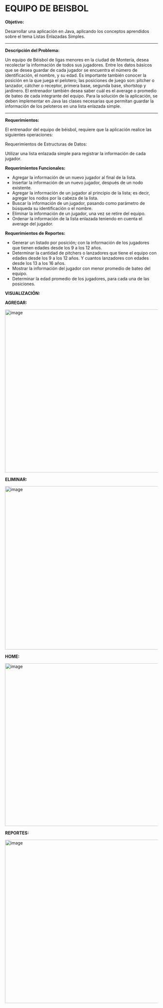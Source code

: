 # EQUIPO DE BEISBOL

**Objetivo:**

Desarrollar una aplicación en Java, aplicando los conceptos aprendidos sobre el tema 
Listas Enlazadas Simples.
  
 ** **
**Descripción del Problema:**

Un equipo de Béisbol de ligas menores en la ciudad de Montería, desea recolectar la 
información de todos sus jugadores. Entre los datos básicos que se desea guardar de 
cada jugador se encuentra el número de identificación, el nombre, y su edad. Es 
importante también conocer la posición en la que juega el pelotero; las posiciones de 
juego son: pitcher o lanzador, cátcher o receptor, primera base, segunda base, shortstop y 
jardinero. 
El entrenador también desea saber cuál es el average o promedio de bateo de cada 
integrante del equipo. Para la solución de la aplicación, se deben implementar en Java las 
clases necesarias que permitan guardar la información de los peloteros en una lista 
enlazada simple.

 ** **
**Requerimientos:**

El entrenador del equipo de béisbol, requiere que la aplicación realice las siguientes 
operaciones:

Requerimientos de Estructuras de Datos:

Utilizar una lista enlazada simple para registrar la información de cada jugador.

**Requerimientos Funcionales:**

* Agregar la información de un nuevo jugador al final de la lista. 
* Insertar la información de un nuevo jugador, después de un nodo existente. 
* Agregar la información de un jugador al principio de la lista; es decir, agregar los 
nodos por la cabeza de la lista. 
* Buscar la información de un jugador, pasando como parámetro de búsqueda su 
identificación o el nombre. 
* Eliminar la información de un jugador, una vez se retire del equipo.
* Ordenar la información de la lista enlazada teniendo en cuenta el average del jugador.

**Requerimientos de Reportes:**

* Generar un listado por posición; con la información de los jugadores que tienen 
edades desde los 9 a los 12 años.
* Determinar la cantidad de pitchers o lanzadores que tiene el equipo con edades desde 
  los 9 a los 12 años. Y cuantos lanzadores con edades desde los 13 a los 16 años.
* Mostrar la información del jugador con menor promedio de bateo del equipo.
* Determinar la edad promedio de los jugadores, para cada una de las posiciones.

**VISUALIZACIÓN:**

   **AGREGAR:**
   
   
   <img width="538" alt="image" src="https://user-images.githubusercontent.com/81385175/174186222-ccedb5ce-003d-4236-b51f-5033949b0439.png">
   
   **ELIMINAR:**
   
   <img width="539" alt="image" src="https://user-images.githubusercontent.com/81385175/174188474-6eca4332-a34a-446c-9068-5bf159d98dcc.png">


   **HOME:**
   
  <img width="537" alt="image" src="https://user-images.githubusercontent.com/81385175/174187929-937fbbfe-f3c1-49b9-af97-fc7a3f139554.png">

   **REPORTES:**
   
  <img width="539" alt="image" src="https://user-images.githubusercontent.com/81385175/174188103-e89f7119-8e45-47b1-b6bb-0a0ca2b50c40.png">

 
